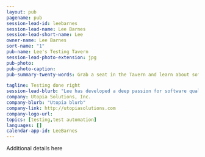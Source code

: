 ```yaml
---
layout: pub
pagename: pub
session-lead-id: leebarnes
session-lead-name: Lee Barnes
session-lead-short-name: Lee
owner-name: Lee Barnes
sort-name: "1"
pub-name: Lee's Testing Tavern
session-lead-photo-extension: jpg
pub-photo: 
pub-photo-caption: 
pub-summary-twenty-words: Grab a seat in the Tavern and learn about software testing, test automation and performance testing

tagline: Testing done right
session-lead-blurb: "Lee has developed a deep passion for software quality and testing and has spent over 25 years helping organizations of all sizes incorporate effective and efficient testing practices into their software development efforts.  Much of that time was spent helping organizations realize the value promised by test automation and performance testing.  Recently, Lee’s focus has been on bring quality and testing practices to DevOps teams.  He speaks regularly at software development and testing conferences and was recently selected to be a lecturer at Caltech."
company: Utopia Solutions, Inc.
company-blurb: "Utopia blurb"
company-link: http://utopiasolutions.com
company-logo-url: 
topics: [testing,test automation]
languages: []
calendar-app-id: LeeBarnes
---
```

Additional details here


